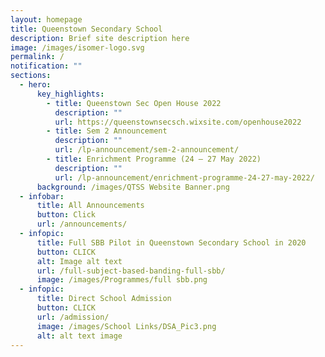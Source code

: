 ```yaml
---
layout: homepage
title: Queenstown Secondary School
description: Brief site description here
image: /images/isomer-logo.svg
permalink: /
notification: ""
sections:
  - hero:
      key_highlights:
        - title: Queenstown Sec Open House 2022
          description: ""
          url: https://queenstownsecsch.wixsite.com/openhouse2022
        - title: Sem 2 Announcement
          description: ""
          url: /lp-announcement/sem-2-announcement/
        - title: Enrichment Programme (24 – 27 May 2022)
          description: ""
          url: /lp-announcement/enrichment-programme-24-27-may-2022/
      background: /images/QTSS Website Banner.png
  - infobar:
      title: All Announcements
      button: Click
      url: /announcements/
  - infopic:
      title: Full SBB Pilot in Queenstown Secondary School in 2020
      button: CLICK
      alt: Image alt text
      url: /full-subject-based-banding-full-sbb/
      image: /images/Programmes/full sbb.png
  - infopic:
      title: Direct School Admission
      button: CLICK
      url: /admission/
      image: /images/School Links/DSA_Pic3.png
      alt: alt text image
---
```

